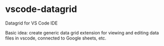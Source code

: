 # vscode-datagrid
Datagrid for VS Code IDE

Basic idea: create generic data grid extension for viewing and editing data files in vscode, connected to Google sheets, etc.
